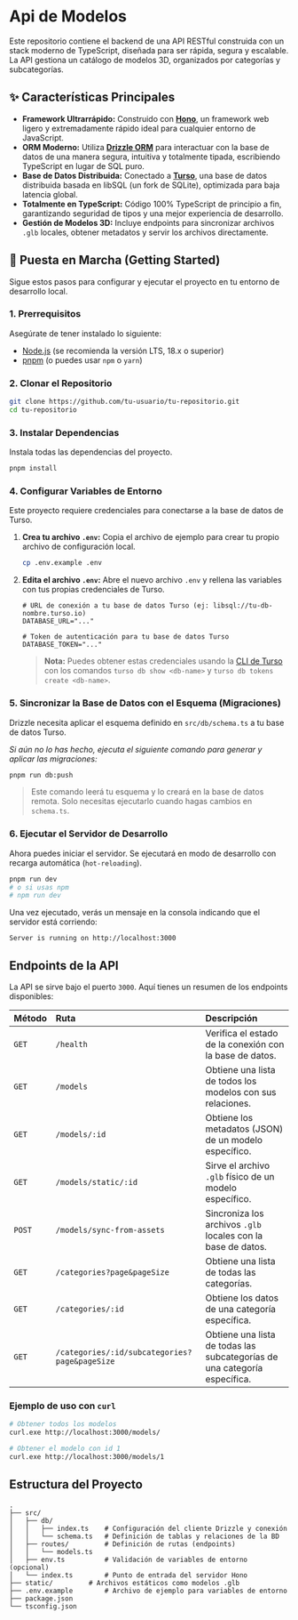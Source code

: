 # Api de Modelos

Este repositorio contiene el backend de una API RESTful construida con un stack moderno de TypeScript, diseñada para ser rápida, segura y escalable. La API gestiona un catálogo de modelos 3D, organizados por categorías y subcategorías.

## ✨ Características Principales

- **Framework Ultrarrápido:** Construido con **[Hono](https://hono.dev/)**, un framework web ligero y extremadamente rápido ideal para cualquier entorno de JavaScript.
- **ORM Moderno:** Utiliza **[Drizzle ORM](https://orm.drizzle.team/)** para interactuar con la base de datos de una manera segura, intuitiva y totalmente tipada, escribiendo TypeScript en lugar de SQL puro.
- **Base de Datos Distribuida:** Conectado a **[Turso](https://turso.tech/)**, una base de datos distribuida basada en libSQL (un fork de SQLite), optimizada para baja latencia global.
- **Totalmente en TypeScript:** Código 100% TypeScript de principio a fin, garantizando seguridad de tipos y una mejor experiencia de desarrollo.
- **Gestión de Modelos 3D:** Incluye endpoints para sincronizar archivos `.glb` locales, obtener metadatos y servir los archivos directamente.

## 🚀 Puesta en Marcha (Getting Started)

Sigue estos pasos para configurar y ejecutar el proyecto en tu entorno de desarrollo local.

### 1. Prerrequisitos

Asegúrate de tener instalado lo siguiente:

- [Node.js](https://nodejs.org/) (se recomienda la versión LTS, 18.x o superior)
- [pnpm](https://pnpm.io/installation) (o puedes usar `npm` o `yarn`)

### 2. Clonar el Repositorio

```bash
git clone https://github.com/tu-usuario/tu-repositorio.git
cd tu-repositorio
```

### 3. Instalar Dependencias

Instala todas las dependencias del proyecto.

```bash
pnpm install
```

### 4. Configurar Variables de Entorno

Este proyecto requiere credenciales para conectarse a la base de datos de Turso.

1.  **Crea tu archivo `.env`:**
    Copia el archivo de ejemplo para crear tu propio archivo de configuración local.

    ```bash
    cp .env.example .env
    ```

2.  **Edita el archivo `.env`:**
    Abre el nuevo archivo `.env` y rellena las variables con tus propias credenciales de Turso.

    ```env
    # URL de conexión a tu base de datos Turso (ej: libsql://tu-db-nombre.turso.io)
    DATABASE_URL="..."

    # Token de autenticación para tu base de datos Turso
    DATABASE_TOKEN="..."
    ```

    > **Nota:** Puedes obtener estas credenciales usando la [CLI de Turso](https://docs.turso.tech/cli/instrucciones-de-instalacion) con los comandos `turso db show <db-name>` y `turso db tokens create <db-name>`.

### 5. Sincronizar la Base de Datos con el Esquema (Migraciones)

Drizzle necesita aplicar el esquema definido en `src/db/schema.ts` a tu base de datos Turso.

_Si aún no lo has hecho, ejecuta el siguiente comando para generar y aplicar las migraciones:_

```bash
pnpm run db:push
```

> Este comando leerá tu esquema y lo creará en la base de datos remota. Solo necesitas ejecutarlo cuando hagas cambios en `schema.ts`.

### 6. Ejecutar el Servidor de Desarrollo

Ahora puedes iniciar el servidor. Se ejecutará en modo de desarrollo con recarga automática (`hot-reloading`).

```bash
pnpm run dev
# o si usas npm
# npm run dev
```

Una vez ejecutado, verás un mensaje en la consola indicando que el servidor está corriendo:

```
Server is running on http://localhost:3000
```

## Endpoints de la API

La API se sirve bajo el puerto `3000`. Aquí tienes un resumen de los endpoints disponibles:

| Método | Ruta                                          | Descripción                                                               |
| :----- | :-------------------------------------------- | :------------------------------------------------------------------------ |
| `GET`  | `/health`                                     | Verifica el estado de la conexión con la base de datos.                   |
| `GET`  | `/models`                                     | Obtiene una lista de todos los modelos con sus relaciones.                |
| `GET`  | `/models/:id`                                 | Obtiene los metadatos (JSON) de un modelo específico.                     |
| `GET`  | `/models/static/:id`                          | Sirve el archivo `.glb` físico de un modelo específico.                   |
| `POST` | `/models/sync-from-assets`                    | Sincroniza los archivos `.glb` locales con la base de datos.              |
| `GET`  | `/categories?page&pageSize`                   | Obtiene una lista de todas las categorías.                                |
| `GET`  | `/categories/:id`                             | Obtiene los datos de una categoría específica.                            |
| `GET`  | `/categories/:id/subcategories?page&pageSize` | Obtiene una lista de todas las subcategorías de una categoría específica. |

### Ejemplo de uso con `curl`

```bash
# Obtener todos los modelos
curl.exe http://localhost:3000/models/

# Obtener el modelo con id 1
curl.exe http://localhost:3000/models/1
```

## Estructura del Proyecto

```
.
├── src/
│   ├── db/
│   │   ├── index.ts    # Configuración del cliente Drizzle y conexión
│   │   └── schema.ts   # Definición de tablas y relaciones de la BD
│   ├── routes/         # Definición de rutas (endpoints)
│   │   └── models.ts
│   ├── env.ts          # Validación de variables de entorno (opcional)
│   └── index.ts        # Punto de entrada del servidor Hono
├── static/         # Archivos estáticos como modelos .glb
├── .env.example        # Archivo de ejemplo para variables de entorno
├── package.json
└── tsconfig.json
```
